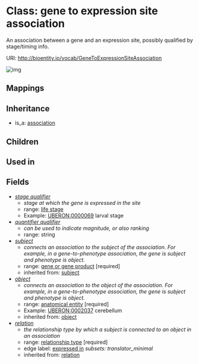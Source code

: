 # Class: gene to expression site association


An association between a gene and an expression site, possibly qualified by stage/timing info.

URI: http://bioentity.io/vocab/GeneToExpressionSiteAssociation

![img](http://yuml.me/diagram/nofunky/class/\[Association]^-\[GeneToExpressionSiteAssociation|quantifier_qualifier:string%20%3F],%20\[GeneToExpressionSiteAssociation]-%20stage_qualifier%20%3F>\[LifeStage],%20\[GeneToExpressionSiteAssociation]-%20subject>\[GeneOrGeneProduct],%20\[GeneToExpressionSiteAssociation]-%20object>\[AnatomicalEntity],%20\[GeneToExpressionSiteAssociation]-%20relation>\[RelationshipType],%20)
## Mappings

## Inheritance

 *  is_a: [association](Association.md)
## Children

## Used in

## Fields

 * _[stage qualifier](stage_qualifier.md)_
    * _stage at which the gene is expressed in the site_
    * range: [life stage](LifeStage.md)
    * Example: [UBERON:0000069](http://purl.obolibrary.org/obo/UBERON_0000069) larval stage
 * _[quantifier qualifier](quantifier_qualifier.md)_
    * _can be used to indicate magnitude, or also ranking_
    * range: string
 * _[subject](subject.md)_
    * _connects an association to the subject of the association. For example, in a gene-to-phenotype association, the gene is subject and phenotype is object._
    * range: [gene or gene product](GeneOrGeneProduct.md) [required]
    * inherited from: [subject](subject.md)
 * _[object](object.md)_
    * _connects an association to the object of the association. For example, in a gene-to-phenotype association, the gene is subject and phenotype is object._
    * range: [anatomical entity](AnatomicalEntity.md) [required]
    * Example: [UBERON:0002037](http://purl.obolibrary.org/obo/UBERON_0002037) cerebellum
    * inherited from: [object](object.md)
 * _[relation](relation.md)_
    * _the relationship type by which a subject is connected to an object in an association_
    * range: [relationship type](RelationshipType.md) [required]
    * edge label: [expressed in](expressed_in.md) *subsets: translator_minimal*
    * inherited from: [relation](relation.md)
